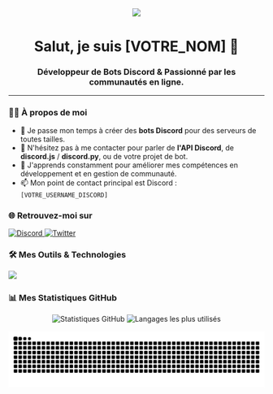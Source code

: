 <div align="center">
  <img src="https://media.giphy.com/media/KzJk6jO0s3R3a/giphy.gif" width="150"/>
  <h1 align="center">Salut, je suis [VOTRE_NOM] 👋</h1>
  <h3 align="center">Développeur de Bots Discord & Passionné par les communautés en ligne.</h3>
</div>

---

### 👨‍💻 À propos de moi

- 🔭 Je passe mon temps à créer des **bots Discord** pour des serveurs de toutes tailles.
- 💬 N'hésitez pas à me contacter pour parler de **l'API Discord**, de **discord.js** / **discord.py**, ou de votre projet de bot.
- 🌱 J'apprends constamment pour améliorer mes compétences en développement et en gestion de communauté.
- 📫 Mon point de contact principal est Discord : `[VOTRE_USERNAME_DISCORD]`

### 🌐 Retrouvez-moi sur

<p align="left">
  <a href="https://discord.com/users/1152591774741708891" target="_blank">
    <img src="https://img.shields.io/badge/Discord-7289DA?style=for-the-badge&logo=discord&logoColor=white" alt="Discord"/>
  </a>
  <a href="https://twitter.com/[VOTRE_TWITTER]" target="_blank">
    <img src="https://img.shields.io/badge/Twitter-1DA1F2?style=for-the-badge&logo=twitter&logoColor=white" alt="Twitter"/>
  </a>
</p>

### 🛠️ Mes Outils & Technologies

<p align="left">
  <a href="https://skillicons.dev">
    <img src="https://skillicons.dev/icons?i=discordjs,python,nodejs,javascript,typescript,mongodb,redis,docker,git" />
  </a>
</p>

### 📊 Mes Statistiques GitHub

<div align="center">
  <img src="https://github-readme-stats.vercel.app/api?username=[VOTRE_NOM_UTILISATEUR_GITHUB]&show_icons=true&theme=tokyonight&icon_color=79ff97&hide_border=true&count_private=true" alt="Statistiques GitHub" />
  <img src="https://github-readme-stats.vercel.app/api/top-langs/?username=[VOTRE_NOM_UTILISATEUR_GITHUB]&layout=compact&theme=tokyonight&hide_border=true&langs_count=8" alt="Langages les plus utilisés" />
</div>

<br/>

<div align="center">
  <img src="https://raw.githubusercontent.com/lazy-importer/lazy-importer/output/snake.svg" alt="Snake animation" />
</div>

